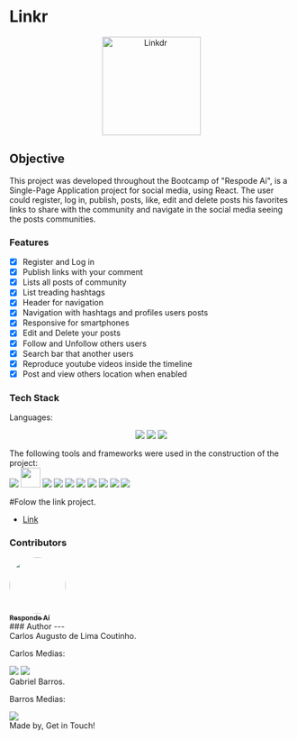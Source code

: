 # Linkr

<p align="center">
  <img src="https://martensambulance.com/wp-content/uploads/Link-icon.jpg" width="175" alt="Linkdr" />
</p>

## Objective
<p>
   This project was developed throughout the Bootcamp of "Respode Aí", is a Single-Page Application project for social media, using React. The user could register, log in, publish, posts, like, edit and delete posts his favorites links to share with the community and navigate in the social media seeing the posts communities.
</p>

### Features
- [x] Register and Log in<br>
- [x] Publish links with your comment<br>
- [x] Lists all posts of community<br>
- [x] List treading hashtags<br>
- [x] Header for navigation<br>
- [x] Navigation with hashtags and profiles users posts<br>
- [x] Responsive for smartphones<br>
- [x] Edit and Delete your posts<br>
- [x] Follow and Unfollow others users<br>
- [x] Search bar that  another users<br>
- [x] Reproduce youtube videos inside the timeline<br>
- [x] Post and view others location when enabled<br>

### Tech Stack
Languages:<br>
<p align="center">
    <img src="https://img.shields.io/badge/html5%20-%23E34F26.svg?&style=for-the-badge&logo=html5&logoColor=white"/>
    <img src="https://img.shields.io/badge/css3%20-%231572B6.svg?&style=for-the-badge&logo=css3&logoColor=white"/>
    <img src="https://img.shields.io/badge/javascript%20-%23323330.svg?&style=for-the-badge&logo=javascript&logoColor=%23F7DF1E"/>
</p>
The following tools and frameworks were used in the construction of the project:<br>
    <img src="https://img.shields.io/badge/react%20-%23323330.svg?&style=for-the-badge&logo=react&logoColor=%23F7DF1E"/>
    <img width="35"
 src="https://camo.githubusercontent.com/0cd910e76658429374539a8d72a0608783918aae/68747470733a2f2f7261776769742e636f6d2f676f72616e67616a69632f72656163742d69636f6e732f6d61737465722f72656163742d69636f6e732e737667"/>
    <img src="https://img.shields.io/badge/react_router%20-%2320232a.svg?&style=for-the-badge&logo=react&logoColor=%2361DAFB"/>
    <img src="https://img.shields.io/badge/node.js%20-%2343853D.svg?&style=for-the-badge&logo=node.js&logoColor=white"/>
    <img src="https://img.shields.io/badge/webpack%20-%238DD6F9.svg?&style=for-the-badge&logo=webpack&logoColor=black" />
    <img src='https://img.shields.io/badge/axios%20-%2320232a.svg?&style=for-the-badge&logo=axios&logoColor=%2361DAFB'>
    <img src='https://img.shields.io/badge/babel%20-%2320232a.svg?&style=for-the-badge&logo=babel&logoColor=%2361DAFB'>
    <img src='https://img.shields.io/badge/yarn%20-%2320232a.svg?&style=for-the-badge&logo=yarn&logoColor=%2361DAFB'>
    <img src='https://img.shields.io/badge/react-icon%20-%2320232a.svg?&style=for-the-badge&logo=react-icon&logoColor=%2361DAFB'>
    <img src='https://img.shields.io/badge/styled-components%20-%2320232a.svg?&style=for-the-badge&logo=styled-components&logoColor=%2361DAFB'>

#Folow the link project.
- [Link](https://cahlico.github.io/Linkr/)
### Contributors
<a href="https://www.respondeai.com.br/">
<img style="border-radius: 50%;" src="https://avatars3.githubusercontent.com/u/69740567?s=60&v=4" width="100px;"/>
<br>
<sub><b>Responde Aí</b></sub>
</a>
<br>
### Author
---
<br>
Carlos Augusto de Lima Coutinho.
<p>Carlos Medias:</p>
<a href="https://www.linkedin.com/in/carlos-augusto-18aa88186/"><img src="https://img.shields.io/badge/linkedin-%230077B5.svg?&style=for-the-badge&logo=linkedin&logoColor=white"/></a>
<a href="https://github.com/Cahlico"><img src="https://img.shields.io/badge/github-%23100000.svg?&style=for-the-badge&logo=github&logoColor=white" /></a>
<br>
Gabriel Barros.
<p>Barros Medias:</p>
<a href="https://github.com/Barrosg99"><img src="https://img.shields.io/badge/github-%23100000.svg?&style=for-the-badge&logo=github&logoColor=white" /></a>
<br>
Made by, Get in Touch!<br><br>
